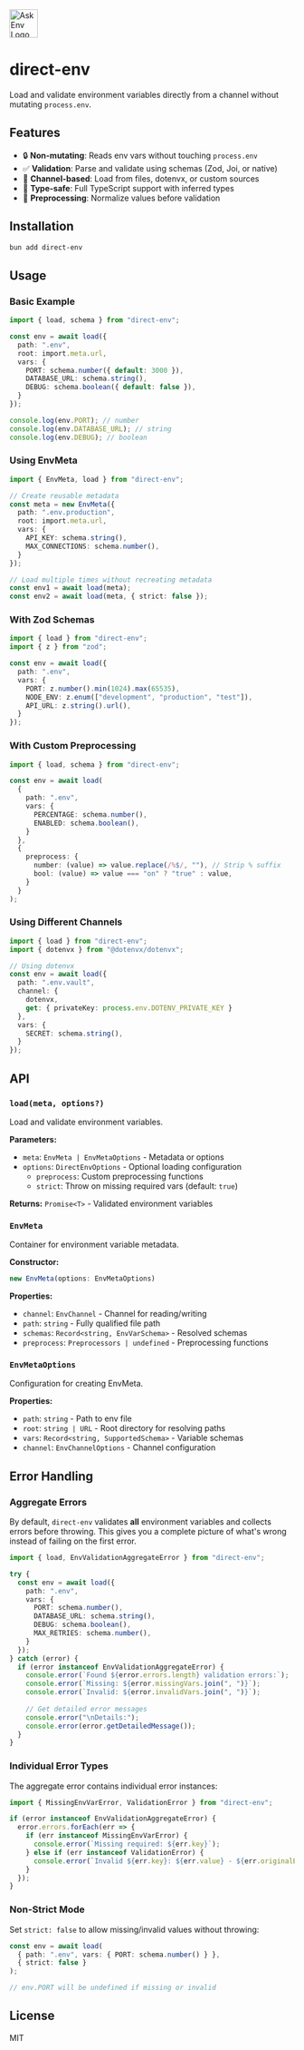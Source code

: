 <!-- markdownlint-disable-next-line -->
<img src="./assets/direct-env-logo2.png" alt="Ask Env Logo" height="50"/>

# direct-env

Load and validate environment variables directly from a channel without mutating `process.env`.

## Features

- 🔒 **Non-mutating**: Reads env vars without touching `process.env`
- ✅ **Validation**: Parse and validate using schemas (Zod, Joi, or native)
- 🔌 **Channel-based**: Load from files, dotenvx, or custom sources
- 🎯 **Type-safe**: Full TypeScript support with inferred types
- 🔧 **Preprocessing**: Normalize values before validation

## Installation

```bash
bun add direct-env
```

## Usage

### Basic Example

```typescript
import { load, schema } from "direct-env";

const env = await load({
  path: ".env",
  root: import.meta.url,
  vars: {
    PORT: schema.number({ default: 3000 }),
    DATABASE_URL: schema.string(),
    DEBUG: schema.boolean({ default: false }),
  }
});

console.log(env.PORT); // number
console.log(env.DATABASE_URL); // string
console.log(env.DEBUG); // boolean
```

### Using EnvMeta

```typescript
import { EnvMeta, load } from "direct-env";

// Create reusable metadata
const meta = new EnvMeta({
  path: ".env.production",
  root: import.meta.url,
  vars: {
    API_KEY: schema.string(),
    MAX_CONNECTIONS: schema.number(),
  }
});

// Load multiple times without recreating metadata
const env1 = await load(meta);
const env2 = await load(meta, { strict: false });
```

### With Zod Schemas

```typescript
import { load } from "direct-env";
import { z } from "zod";

const env = await load({
  path: ".env",
  vars: {
    PORT: z.number().min(1024).max(65535),
    NODE_ENV: z.enum(["development", "production", "test"]),
    API_URL: z.string().url(),
  }
});
```

### With Custom Preprocessing

```typescript
import { load, schema } from "direct-env";

const env = await load(
  {
    path: ".env",
    vars: {
      PERCENTAGE: schema.number(),
      ENABLED: schema.boolean(),
    }
  },
  {
    preprocess: {
      number: (value) => value.replace(/%$/, ""), // Strip % suffix
      bool: (value) => value === "on" ? "true" : value,
    }
  }
);
```

### Using Different Channels

```typescript
import { load } from "direct-env";
import { dotenvx } from "@dotenvx/dotenvx";

// Using dotenvx
const env = await load({
  path: ".env.vault",
  channel: {
    dotenvx,
    get: { privateKey: process.env.DOTENV_PRIVATE_KEY }
  },
  vars: {
    SECRET: schema.string(),
  }
});
```

## API

### `load(meta, options?)`

Load and validate environment variables.

**Parameters:**
- `meta`: `EnvMeta | EnvMetaOptions` - Metadata or options
- `options`: `DirectEnvOptions` - Optional loading configuration
  - `preprocess`: Custom preprocessing functions
  - `strict`: Throw on missing required vars (default: `true`)

**Returns:** `Promise<T>` - Validated environment variables

### `EnvMeta`

Container for environment variable metadata.

**Constructor:**
```typescript
new EnvMeta(options: EnvMetaOptions)
```

**Properties:**
- `channel`: `EnvChannel` - Channel for reading/writing
- `path`: `string` - Fully qualified file path
- `schemas`: `Record<string, EnvVarSchema>` - Resolved schemas
- `preprocess`: `Preprocessors | undefined` - Preprocessing functions

### `EnvMetaOptions`

Configuration for creating EnvMeta.

**Properties:**
- `path`: `string` - Path to env file
- `root`: `string | URL` - Root directory for resolving paths
- `vars`: `Record<string, SupportedSchema>` - Variable schemas
- `channel`: `EnvChannelOptions` - Channel configuration

## Error Handling

### Aggregate Errors

By default, `direct-env` validates **all** environment variables and collects errors before throwing. This gives you a complete picture of what's wrong instead of failing on the first error.

```typescript
import { load, EnvValidationAggregateError } from "direct-env";

try {
  const env = await load({
    path: ".env",
    vars: {
      PORT: schema.number(),
      DATABASE_URL: schema.string(),
      DEBUG: schema.boolean(),
      MAX_RETRIES: schema.number(),
    }
  });
} catch (error) {
  if (error instanceof EnvValidationAggregateError) {
    console.error(`Found ${error.errors.length} validation errors:`);
    console.error(`Missing: ${error.missingVars.join(", ")}`);
    console.error(`Invalid: ${error.invalidVars.join(", ")}`);
    
    // Get detailed error messages
    console.error("\nDetails:");
    console.error(error.getDetailedMessage());
  }
}
```

### Individual Error Types

The aggregate error contains individual error instances:

```typescript
import { MissingEnvVarError, ValidationError } from "direct-env";

if (error instanceof EnvValidationAggregateError) {
  error.errors.forEach(err => {
    if (err instanceof MissingEnvVarError) {
      console.error(`Missing required: ${err.key}`);
    } else if (err instanceof ValidationError) {
      console.error(`Invalid ${err.key}: ${err.value} - ${err.originalError}`);
    }
  });
}
```

### Non-Strict Mode

Set `strict: false` to allow missing/invalid values without throwing:

```typescript
const env = await load(
  { path: ".env", vars: { PORT: schema.number() } },
  { strict: false }
);

// env.PORT will be undefined if missing or invalid
```

## License

MIT
